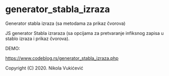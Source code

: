 # generator_stabla_izraza
Generator stabla izraza (sa metodama za prikaz čvorova)

JS generator Stabla izraraza (sa opcijama za pretvaranje infiksnog zapisa u stablo izraza i prikaz čvorova).

DEMO:

https://www.codeblog.rs/generator_stabla_izraza.php

Copyright (C) 2020. Nikola Vukićević
